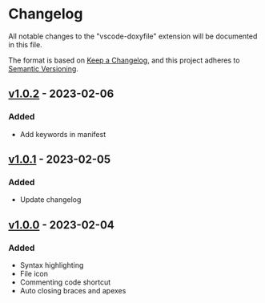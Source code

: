 # Changelog

All notable changes to the "vscode-doxyfile" extension will be documented in this file.

The format is based on [Keep a Changelog](https://keepachangelog.com/en/1.0.0/),
and this project adheres to [Semantic Versioning](https://semver.org/spec/v2.0.0.html).

## [v1.0.2] - 2023-02-06

### Added

- Add keywords in manifest

## [v1.0.1] - 2023-02-05

### Added

- Update changelog

## [v1.0.0] - 2023-02-04

### Added

- Syntax highlighting
- File icon
- Commenting code shortcut
- Auto closing braces and apexes

[v1.0.2]: https://github.com/samubarb/vscode-doxyfile/releases/tag/v1.0.2
[v1.0.1]: https://github.com/samubarb/vscode-doxyfile/releases/tag/v1.0.1
[v1.0.0]: https://github.com/samubarb/vscode-doxyfile/releases/tag/v1.0.0
